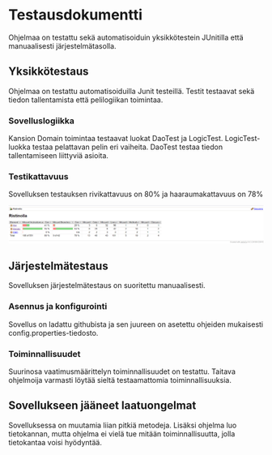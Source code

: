 # Testausdokumentti

Ohjelmaa on testattu sekä automatisoiduin yksikkötestein JUnitilla että manuaalisesti järjestelmätasolla.

## Yksikkötestaus

Ohjelmaa on testattu automatisoiduilla Junit testeillä. Testit testaavat sekä tiedon tallentamista että pelilogiikan toimintaa.

### Sovelluslogiikka
Kansion Domain toimintaa testaavat luokat DaoTest ja LogicTest. LogicTest-luokka testaa pelattavan pelin eri vaiheita. DaoTest testaa tiedon tallentamiseen liittyviä asioita.

### Testikattavuus

Sovelluksen testauksen rivikattavuus on 80% ja haaraumakattavuus on 78%

<img src="https://github.com/iikkamatias/harjoitustyo/blob/master/dokumentaatio/Testikattavuus.png" width="1500">
 
 
## Järjestelmätestaus

Sovelluksen järjestelmätestaus on suoritettu manuaalisesti.

### Asennus ja konfigurointi

Sovellus on ladattu githubista ja sen juureen on asetettu ohjeiden mukaisesti config.properties-tiedosto.

### Toiminnallisuudet

Suurinosa vaatimusmäärittelyn toiminnallisuudet on testattu. Taitava ohjelmoija varmasti löytää sieltä testaamattomia toiminnallisuuksia.

## Sovellukseen jääneet laatuongelmat

Sovelluksessa on muutamia liian pitkiä metodeja. Lisäksi ohjelma luo tietokannan, mutta ohjelma ei vielä tue mitään toiminnallisuutta, jolla tietokantaa voisi hyödyntää.


